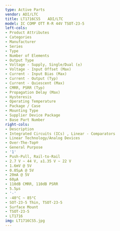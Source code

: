 ```yaml
---
type: Active Parts
vendor: ADI/LTC
title: LT1716CS5　　ADI/LTC
model: IC COMP OTT R-R 44V TSOT-23-5
left-cols:
- Product Attributes
- Categories
- Manufacturer
- Series
- Type
- Number of Elements
- Output Type
- Voltage - Supply, Single/Dual (±)
- Voltage - Input Offset (Max)
- Current - Input Bias (Max)
- Current - Output (Typ)
- Current - Quiescent (Max)
- CMRR, PSRR (Typ)
- Propagation Delay (Max)
- Hysteresis
- Operating Temperature
- Package / Case
- Mounting Type
- Supplier Device Package
- Base Part Number
right-cols:
- Description
- Integrated Circuits (ICs) , Linear - Comparators
- Linear Technology/Analog Devices
- Over-The-Top®
- General Purpose
- '1'
- Push-Pull, Rail-to-Rail
- 2.7 V ~ 44 V, ±1.35 V ~ 22 V
- 1.6mV @ 5V
- 0.05µA @ 5V
- 20mA @ 5V
- 60µA
- 110dB CMRR, 110dB PSRR
- 5.5µs
- '-'
- -40°C ~ 85°C
- SOT-23-5 Thin, TSOT-23-5
- Surface Mount
- TSOT-23-5
- LT1716
img: LT1716CS5.jpg
---
```

